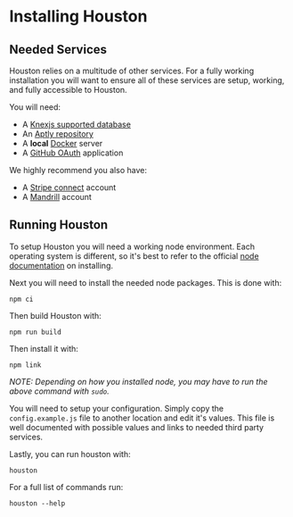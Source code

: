 # Installing Houston

## Needed Services

Houston relies on a multitude of other services. For a fully working
installation you will want to ensure all of these services are setup, working,
and fully accessible to Houston.

You will need:
- A [Knexjs supported database](http://knexjs.org/#Installation-node)
- An [Aptly repository](https://www.aptly.info/)
- A **local** [Docker](https://www.docker.com/) server
- A [GitHub OAuth](https://github.com/organizations/elementary/settings/applications) application

We highly recommend you also have:
- A [Stripe connect](https://dashboard.stripe.com/account/applications/settings) account
- A [Mandrill](https://mandrillapp.com) account

## Running Houston

To setup Houston you will need a working node environment. Each operating system
is different, so it's best to refer to the official
[node documentation](https://nodejs.org/en/download/) on installing.

Next you will need to install the needed node packages. This is done with:
```shell
npm ci
```

Then build Houston with:
```shell
npm run build
```

Then install it with:
```shell
npm link
```

_NOTE: Depending on how you installed node, you may have to run the above command
with `sudo`._

You will need to setup your configuration. Simply copy the `config.example.js`
file to another location and edit it's values. This file is well documented with
possible values and links to needed third party services.

Lastly, you can run houston with:
```shell
houston
```

For a full list of commands run:
```shell
houston --help
```
